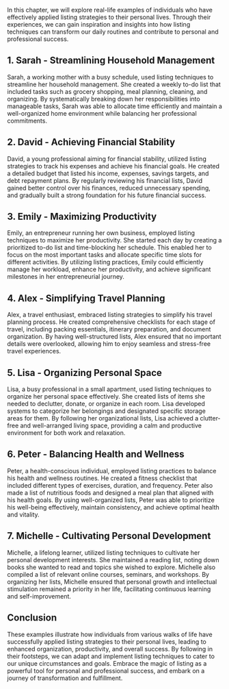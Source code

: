 
In this chapter, we will explore real-life examples of individuals who have effectively applied listing strategies to their personal lives. Through their experiences, we can gain inspiration and insights into how listing techniques can transform our daily routines and contribute to personal and professional success.

**1. Sarah - Streamlining Household Management**
------------------------------------------------

Sarah, a working mother with a busy schedule, used listing techniques to streamline her household management. She created a weekly to-do list that included tasks such as grocery shopping, meal planning, cleaning, and organizing. By systematically breaking down her responsibilities into manageable tasks, Sarah was able to allocate time efficiently and maintain a well-organized home environment while balancing her professional commitments.

**2. David - Achieving Financial Stability**
--------------------------------------------

David, a young professional aiming for financial stability, utilized listing strategies to track his expenses and achieve his financial goals. He created a detailed budget that listed his income, expenses, savings targets, and debt repayment plans. By regularly reviewing his financial lists, David gained better control over his finances, reduced unnecessary spending, and gradually built a strong foundation for his future financial success.

**3. Emily - Maximizing Productivity**
--------------------------------------

Emily, an entrepreneur running her own business, employed listing techniques to maximize her productivity. She started each day by creating a prioritized to-do list and time-blocking her schedule. This enabled her to focus on the most important tasks and allocate specific time slots for different activities. By utilizing listing practices, Emily could efficiently manage her workload, enhance her productivity, and achieve significant milestones in her entrepreneurial journey.

**4. Alex - Simplifying Travel Planning**
-----------------------------------------

Alex, a travel enthusiast, embraced listing strategies to simplify his travel planning process. He created comprehensive checklists for each stage of travel, including packing essentials, itinerary preparation, and document organization. By having well-structured lists, Alex ensured that no important details were overlooked, allowing him to enjoy seamless and stress-free travel experiences.

**5. Lisa - Organizing Personal Space**
---------------------------------------

Lisa, a busy professional in a small apartment, used listing techniques to organize her personal space effectively. She created lists of items she needed to declutter, donate, or organize in each room. Lisa developed systems to categorize her belongings and designated specific storage areas for them. By following her organizational lists, Lisa achieved a clutter-free and well-arranged living space, providing a calm and productive environment for both work and relaxation.

**6. Peter - Balancing Health and Wellness**
--------------------------------------------

Peter, a health-conscious individual, employed listing practices to balance his health and wellness routines. He created a fitness checklist that included different types of exercises, duration, and frequency. Peter also made a list of nutritious foods and designed a meal plan that aligned with his health goals. By using well-organized lists, Peter was able to prioritize his well-being effectively, maintain consistency, and achieve optimal health and vitality.

**7. Michelle - Cultivating Personal Development**
--------------------------------------------------

Michelle, a lifelong learner, utilized listing techniques to cultivate her personal development interests. She maintained a reading list, noting down books she wanted to read and topics she wished to explore. Michelle also compiled a list of relevant online courses, seminars, and workshops. By organizing her lists, Michelle ensured that personal growth and intellectual stimulation remained a priority in her life, facilitating continuous learning and self-improvement.

Conclusion
----------

These examples illustrate how individuals from various walks of life have successfully applied listing strategies to their personal lives, leading to enhanced organization, productivity, and overall success. By following in their footsteps, we can adapt and implement listing techniques to cater to our unique circumstances and goals. Embrace the magic of listing as a powerful tool for personal and professional success, and embark on a journey of transformation and fulfillment.
